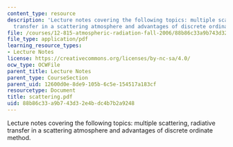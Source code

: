 ```yaml
---
content_type: resource
description: 'Lecture notes covering the following topics: multiple scattering, radiative
  transfer in a scattering atmosphere and advantages of discrete ordinate method.'
file: /courses/12-815-atmospheric-radiation-fall-2006/88b86c33a9b743d32e4bdc4b7b2a9248_scattering.pdf
file_type: application/pdf
learning_resource_types:
- Lecture Notes
license: https://creativecommons.org/licenses/by-nc-sa/4.0/
ocw_type: OCWFile
parent_title: Lecture Notes
parent_type: CourseSection
parent_uid: 12600d0e-8de9-105b-6c5e-154517a183cf
resourcetype: Document
title: scattering.pdf
uid: 88b86c33-a9b7-43d3-2e4b-dc4b7b2a9248
---
```

Lecture notes covering the following topics: multiple scattering, radiative transfer in a scattering atmosphere and advantages of discrete ordinate method.